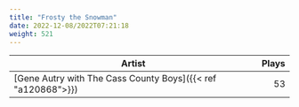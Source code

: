 ```yaml
---
title: "Frosty the Snowman"
date: 2022-12-08/2022T07:21:18
weight: 521
---
```




 Artist | Plays 
----- | -----:
[Gene Autry with The Cass County Boys]({{< ref "a120868">}}) | 53
